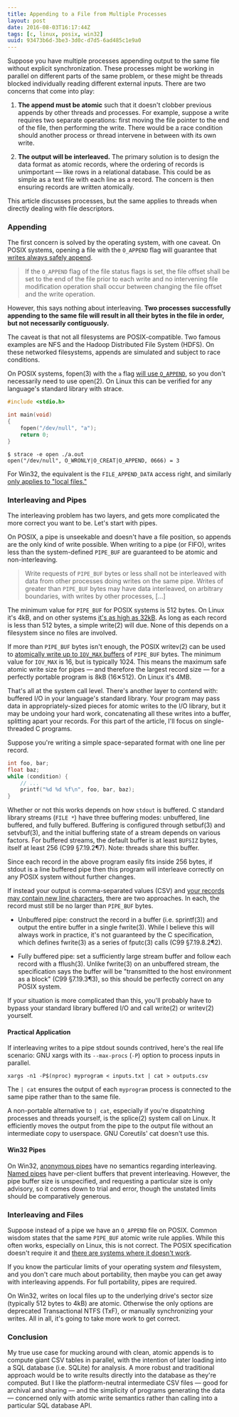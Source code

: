 ```yaml
---
title: Appending to a File from Multiple Processes
layout: post
date: 2016-08-03T16:17:44Z
tags: [c, linux, posix, win32]
uuid: 93473b6d-3be3-3d0c-d7d5-6ad485c1e9a0
---
```


Suppose you have multiple processes appending output to the same file
without explicit synchronization. These processes might be working in
parallel on different parts of the same problem, or these might be
threads blocked individually reading different external inputs. There
are two concerns that come into play:

1) **The append must be atomic** such that it doesn't clobber previous
    appends by other threads and processes. For example, suppose a
    write requires two separate operations: first moving the file
    pointer to the end of the file, then performing the write. There
    would be a race condition should another process or thread
    intervene in between with its own write.

2) **The output will be interleaved.** The primary solution is to
   design the data format as atomic records, where the ordering of
   records is unimportant — like rows in a relational database. This
   could be as simple as a text file with each line as a record. The
   concern is then ensuring records are written atomically.

This article discusses processes, but the same applies to threads when
directly dealing with file descriptors.

### Appending

The first concern is solved by the operating system, with one caveat.
On POSIX systems, opening a file with the `O_APPEND` flag will
guarantee that [writes always safely append][write].

> If the `O_APPEND` flag of the file status flags is set, the file
> offset shall be set to the end of the file prior to each write and
> no intervening file modification operation shall occur between
> changing the file offset and the write operation.

However, this says nothing about interleaving. **Two processes
successfully appending to the same file will result in all their bytes
in the file in order, but not necessarily contiguously.**

The caveat is that not all filesystems are POSIX-compatible. Two
famous examples are NFS and the Hadoop Distributed File System (HDFS).
On these networked filesystems, appends are simulated and subject to
race conditions.

On POSIX systems, fopen(3) with the `a` flag [will use
`O_APPEND`][fopen], so you don't necessarily need to use open(2). On
Linux this can be verified for any language's standard library with
strace.

~~~c
#include <stdio.h>

int main(void)
{
    fopen("/dev/null", "a");
    return 0;
}
~~~

    $ strace -e open ./a.out
    open("/dev/null", O_WRONLY|O_CREAT|O_APPEND, 0666) = 3

For Win32, the equivalent is the `FILE_APPEND_DATA` access right, and
similarly [only applies to "local files."][rights]

### Interleaving and Pipes

The interleaving problem has two layers, and gets more complicated the
more correct you want to be. Let's start with pipes.

On POSIX, a pipe is unseekable and doesn't have a file position, so
appends are the only kind of write possible. When writing to a pipe
(or FIFO), writes less than the system-defined `PIPE_BUF` are
guaranteed to be atomic and non-interleaving.

> Write requests of `PIPE_BUF` bytes or less shall not be interleaved
> with data from other processes doing writes on the same pipe. Writes
> of greater than `PIPE_BUF` bytes may have data interleaved, on
> arbitrary boundaries, with writes by other processes, [...]

The minimum value for `PIPE_BUF` for POSIX systems is 512 bytes. On
Linux it's 4kB, and on other systems [it's as high as 32kB][pipe-buf].
As long as each record is less than 512 bytes, a simple write(2) will
due. None of this depends on a filesystem since no files are involved.

If more than `PIPE_BUF` bytes isn't enough, the POSIX writev(2) can be
used to [atomically write up to `IOV_MAX` buffers][writev] of
`PIPE_BUF` bytes. The minimum value for `IOV_MAX` is 16, but is
typically 1024. This means the maximum safe atomic write size for
pipes — and therefore the largest record size — for a perfectly
portable program is 8kB (16✕512). On Linux it's 4MB.

That's all at the system call level. There's another layer to contend
with: buffered I/O in your language's standard library. Your program
may pass data in appropriately-sized pieces for atomic writes to the
I/O library, but it may be undoing your hard work, concatenating all
these writes into a buffer, splitting apart your records. For this
part of the article, I'll focus on single-threaded C programs.

Suppose you're writing a simple space-separated format with one line
per record.

~~~c
int foo, bar;
float baz;
while (condition) {
    // ...
    printf("%d %d %f\n", foo, bar, baz);
}
~~~

Whether or not this works depends on how `stdout` is buffered. C
standard library streams (`FILE *`) have three buffering modes:
unbuffered, line buffered, and fully buffered. Buffering is configured
through setbuf(3) and setvbuf(3), and the initial buffering state of a
stream depends on various factors. For buffered streams, the default
buffer is at least `BUFSIZ` bytes, itself at least 256 (C99
§7.19.2¶7). Note: threads share this buffer.

Since each record in the above program easily fits inside 256 bytes,
if stdout is a line buffered pipe then this program will interleave
correctly on any POSIX system without further changes.

If instead your output is comma-separated values (CSV) and [your
records may contain new line characters][csv], there are two
approaches. In each, the record must still be no larger than
`PIPE_BUF` bytes.

* Unbuffered pipe: construct the record in a buffer (i.e. sprintf(3))
  and output the entire buffer in a single fwrite(3). While I believe
  this will always work in practice, it's not guaranteed by the C
  specification, which defines fwrite(3) as a series of fputc(3) calls
  (C99 §7.19.8.2¶2).

* Fully buffered pipe: set a sufficiently large stream buffer and
  follow each record with a fflush(3). Unlike fwrite(3) on an
  unbuffered stream, the specification says the buffer will be
  "transmitted to the host environment as a block" (C99 §7.19.3¶3),
  so this should be perfectly correct on any POSIX system.

If your situation is more complicated than this, you'll probably have
to bypass your standard library buffered I/O and call write(2) or
writev(2) yourself.

#### Practical Application

If interleaving writes to a pipe stdout sounds contrived, here's the
real life scenario: GNU xargs with its `--max-procs` (`-P`) option to
process inputs in parallel.

    xargs -n1 -P$(nproc) myprogram < inputs.txt | cat > outputs.csv

The `| cat` ensures the output of each `myprogram` process is
connected to the same pipe rather than to the same file.

A non-portable alternative to `| cat`, especially if you're
dispatching processes and threads yourself, is the splice(2) system
call on Linux. It efficiently moves the output from the pipe to the
output file without an intermediate copy to userspace. GNU Coreutils'
cat doesn't use this.

#### Win32 Pipes

On Win32, [anonymous pipes][anon] have no semantics regarding
interleaving. [Named pipes][named] have per-client buffers that
prevent interleaving. However, the pipe buffer size is unspecified,
and requesting a particular size is only advisory, so it comes down to
trial and error, though the unstated limits should be comparatively
generous.

### Interleaving and Files

Suppose instead of a pipe we have an `O_APPEND` file on POSIX. Common
wisdom states that the same `PIPE_BUF` atomic write rule applies.
While this often works, especially on Linux, this is not correct. The
POSIX specification doesn't require it and [there are systems where it
doesn't work][test].

If you know the particular limits of your operating system *and*
filesystem, and you don't care much about portability, then maybe you
can get away with interleaving appends. For full portability, pipes
are required.

On Win32, writes on local files up to the underlying drive's sector
size (typically 512 bytes to 4kB) are atomic. Otherwise the only
options are deprecated Transactional NTFS (TxF), or manually
synchronizing your writes. All in all, it's going to take more work to
get correct.

### Conclusion

My true use case for mucking around with clean, atomic appends is to
compute giant CSV tables in parallel, with the intention of later
loading into a SQL database (i.e. SQLite) for analysis. A more robust
and traditional approach would be to write results directly into the
database as they're computed. But I like the platform-neutral
intermediate CSV files — good for archival and sharing — and the
simplicity of programs generating the data — concerned only with
atomic write semantics rather than calling into a particular SQL
database API.


[write]: http://pubs.opengroup.org/onlinepubs/9699919799/functions/write.html
[pipe-buf]: http://ar.to/notes/posix
[test]: http://www.notthewizard.com/2014/06/17/are-files-appends-really-atomic/
[rights]: https://msdn.microsoft.com/en-us/library/windows/desktop/gg258116(v=vs.85).aspx
[fopen]: http://pubs.opengroup.org/onlinepubs/9699919799/functions/fopen.html
[writev]: http://pubs.opengroup.org/onlinepubs/9699919799/functions/writev.html
[csv]: https://tools.ietf.org/html/rfc4180
[named]: https://msdn.microsoft.com/en-us/library/windows/desktop/aa365150(v=vs.85).aspx
[anon]: https://msdn.microsoft.com/en-us/library/windows/desktop/aa365152(v=vs.85).aspx

